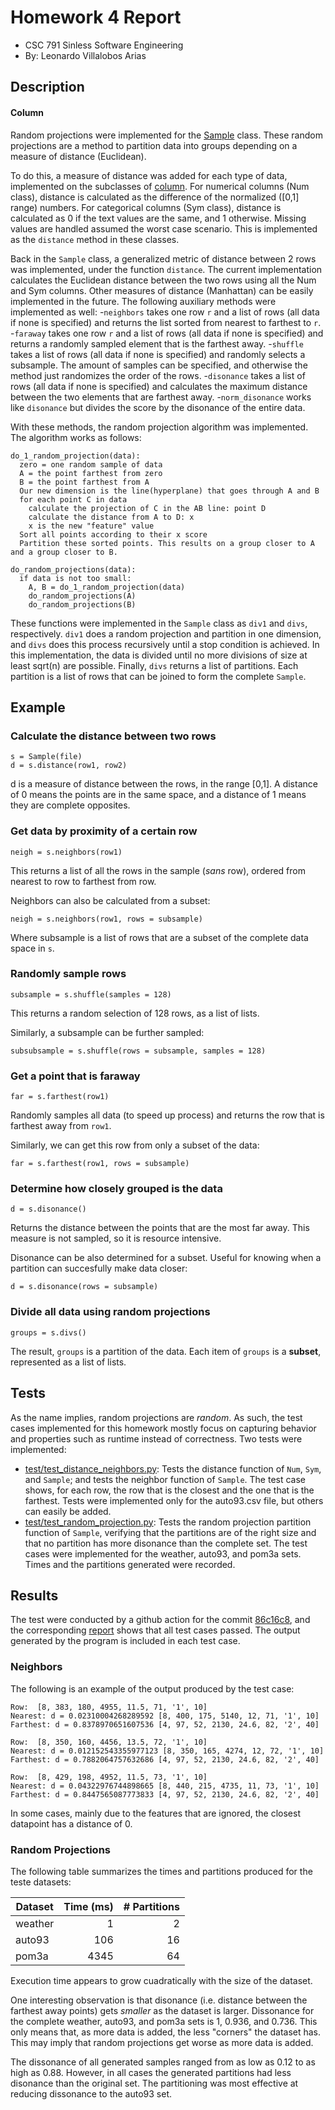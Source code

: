 # Homework 4 Report
- CSC 791 Sinless Software Engineering
- By: Leonardo Villalobos Arias

## Description
#### Column
Random projections were implemented for the [Sample](https://github.com/lyonva/valkyrIA/blob/main/src/df/sample.py) class. These random projections are a method to partition data into groups depending on a measure of distance (Euclidean).

To do this, a measure of distance was added for each type of data, implemented on the subclasses of [column](https://github.com/lyonva/valkyrIA/blob/main/src/df/column.py). For numerical columns (Num class), distance is calculated as the difference of the normalized ([0,1] range) numbers. For categorical columns (Sym class), distance is calculated as 0 if the text values are the same, and 1 otherwise. Missing values are handled assumed the worst case scenario. This is implemented as the ``distance`` method in these classes.

Back in the ``Sample`` class, a generalized metric of distance between 2 rows was implemented, under the function ``distance``. The current implementation calculates the Euclidean distance between the two rows using all the Num and Sym columns. Other measures of distance (Manhattan) can be easily implemented in the future. The following auxiliary methods were implemented as well:
-``neighbors`` takes one row ``r`` and a list of rows (all data if none is specified) and returns the list sorted from nearest to farthest to ``r``.
-``faraway`` takes one row ``r`` and a list of rows (all data if none is specified) and returns a randomly sampled element that is the farthest away.
-``shuffle`` takes a list of rows (all data if none is specified) and randomly selects a subsample. The amount of samples can be specified, and otherwise the method just randomizes the order of the rows.
-``disonance`` takes a list of rows (all data if none is specified) and calculates the maximum distance between the two elements that are farthest away.
-``norm_disonance`` works like ``disonance`` but divides the score by the disonance of the entire data.

With these methods, the random projection algorithm was implemented. The algorithm works as follows:

```
do_1_random_projection(data):
  zero = one random sample of data
  A = the point farthest from zero
  B = the point farthest from A
  Our new dimension is the line(hyperplane) that goes through A and B
  for each point C in data
    calculate the projection of C in the AB line: point D
    calculate the distance from A to D: x
    x is the new "feature" value
  Sort all points according to their x score
  Partition these sorted points. This results on a group closer to A and a group closer to B.
  
do_random_projections(data):
  if data is not too small:
    A, B = do_1_random_projection(data)
    do_random_projections(A)
    do_random_projections(B)
```

These functions were implemented in the ``Sample`` class as ``div1`` and ``divs``, respectively. ``div1`` does a random projection and partition in one dimension, and ``divs`` does this process recursively until a stop condition is achieved. In this implementation, the data is divided until no more divisions of size at least sqrt(n) are possible. Finally, ``divs`` returns a list of partitions. Each partition is a list of rows that can be joined to form the complete ``Sample``.

## Example

### Calculate the distance between two rows
```
s = Sample(file)
d = s.distance(row1, row2)
```
d is a measure of distance between the rows, in the range [0,1]. A distance of 0 means the points are in the same space, and a distance of 1 means they are complete opposites.

### Get data by proximity of a certain row
```
neigh = s.neighbors(row1)
```
This returns a list of all the rows in the sample (_sans_ row), ordered from nearest to row to farthest from row.

Neighbors can also be calculated from a subset:
```
neigh = s.neighbors(row1, rows = subsample)
```
Where subsample is a list of rows that are a subset of the complete data space in ``s``.

### Randomly sample rows
```
subsample = s.shuffle(samples = 128)
```
This returns a random selection of 128 rows, as a list of lists.

Similarly, a subsample can be further sampled:
```
subsubsample = s.shuffle(rows = subsample, samples = 128)
```

### Get a point that is faraway
```
far = s.farthest(row1)
```
Randomly samples all data (to speed up process) and returns the row that is farthest away from ``row1``.

Similarly, we can get this row from only a subset of the data:
```
far = s.farthest(row1, rows = subsample)
```

### Determine how closely grouped is the data
```
d = s.disonance()
```
Returns the distance between the points that are the most far away. This measure is not sampled, so it is resource intensive.

Disonance can be also determined for a subset. Useful for knowing when a partition can succesfully make data closer:
```
d = s.disonance(rows = subsample)
```

### Divide all data using random projections
```
groups = s.divs()
```
The result, ``groups`` is a partition of the data. Each item of ``groups`` is a **subset**, represented as a list of lists.


## Tests
As the name implies, random projections are _random_. As such, the test cases implemented for this homework mostly focus on capturing behavior and properties such as runtime instead of correctness. Two tests were implemented:
- [test/test_distance_neighbors.py](https://github.com/lyonva/valkyrIA/blob/main/test/test_distance_neighbors.py): Tests the distance function of ``Num``, ``Sym``, and ``Sample``; and tests the neighbor function of ``Sample``. The test case shows, for each row, the row that is the closest and the one that is the farthest. Tests were implemented only for the auto93.csv file, but others can easily be added.
- [test/test_random_projection.py](https://github.com/lyonva/valkyrIA/blob/main/test/test_random_projection.py): Tests the random projection partition function of ``Sample``, verifying that the partitions are of the right size and that no partition has more disonance than the complete set. The test cases were implemented for the weather, auto93, and pom3a sets. Times and the partitions generated were recorded.

## Results
The test were conducted by a github action for the commit [86c16c8](https://github.com/lyonva/valkyrIA/commit/86c16c85e18705a682da8e80bc3fb391183619e0), and the corresponding [report](https://github.com/lyonva/valkyrIA/actions/runs/1231332402) shows that all test cases passed. The output generated by the program is included in each test case.

### Neighbors
The following is an example of the output produced by the test case:
```
Row:  [8, 383, 180, 4955, 11.5, 71, '1', 10]
Nearest: d = 0.02310004268289592 [8, 400, 175, 5140, 12, 71, '1', 10]
Farthest: d = 0.8378970651607536 [4, 97, 52, 2130, 24.6, 82, '2', 40]

Row:  [8, 350, 160, 4456, 13.5, 72, '1', 10]
Nearest: d = 0.012152543355977123 [8, 350, 165, 4274, 12, 72, '1', 10]
Farthest: d = 0.7882064757632686 [4, 97, 52, 2130, 24.6, 82, '2', 40]

Row:  [8, 429, 198, 4952, 11.5, 73, '1', 10]
Nearest: d = 0.04322976744898665 [8, 440, 215, 4735, 11, 73, '1', 10]
Farthest: d = 0.8447565087773833 [4, 97, 52, 2130, 24.6, 82, '2', 40]
```
In some cases, mainly due to the features that are ignored, the closest datapoint has a distance of 0.

### Random Projections
The following table summarizes the times and partitions produced for the teste datasets:

Dataset | Time (ms) | # Partitions
---- | ----: | ----:
weather | 1 | 2
auto93 | 106 | 16
pom3a | 4345 | 64


Execution time appears to grow cuadratically with the size of the dataset.

One interesting observation is that disonance (i.e. distance between the farthest away points) gets _smaller_ as the dataset is larger. Dissonance for the complete weather, auto93, and pom3a sets is 1, 0.936, and 0.736. This only means that, as more data is added, the less "corners" the dataset has. This may imply that random projections get worse as more data is added.

The dissonance of all generated samples ranged from as low as 0.12 to as high as 0.88. However, in all cases the generated partitions had less disonance than the original set. The partitioning was most effective at reducing dissonance to the auto93 set.

